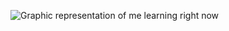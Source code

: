 ![Graphic representation of me learning right now](https://blog.hubspot.com/hubfs/00-Blog_Thinkstock_Images/learning-to-code.jpg)
